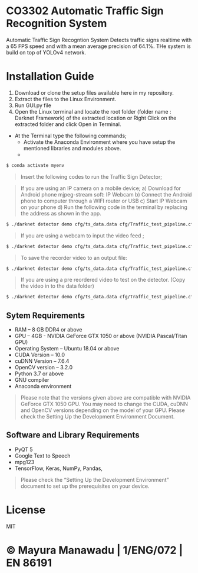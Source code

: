 # CO3302 Automatic Traffic Sign Recognition System

Automatic Traffic Sign Recogntion System Detects traffic signs realtime with a 65 FPS speed and with a mean average precision of 64.1%. THe system is build on top of YOLOv4 network. 

# Installation Guide

1.	Download or clone the setup files available here in my repository.
2.	Extract the files to the Linux Environment.
3.	Run GUI.py file
4.	Open the Linux terminal and locate the root folder (folder name : Darknet Framework) of the extracted location or Right Click on the extracted folder and click Open in Terminal.
-	At the Terminal type the following commands;
    -	Activate the Anaconda Environment where you have setup the mentioned libraries and modules above.
    -	
```sh
$ conda activate myenv
```

> Insert the following codes to run the Traffic Sign Detector;

> If you are using an IP camera on a mobile device;
        a)	Download for Android phone mjpeg-stream soft: IP Webcam
        b)	Connect the Android phone to computer through a WIFI router or USB
        c)	 Start IP Webcam on your phone
        d)	Run the following code in the terminal by replacing the address as shown in the app.

```sh
$ ./darknet detector demo cfg/ts_data.data cfg/Traffic_test_pipeline.cfg weights/TrafficSigns.weights http://192.168.0.80:8080/video?dummy=param.mjpg -i 0
```
>  If you are using a webcam to input the video feed ;

```sh
$ ./darknet detector demo cfg/ts_data.data cfg/Traffic_test_pipeline.cfg weights/TrafficSigns.weights -c 0
```
> To save the recorder video to an output file:

```sh
$ ./darknet detector demo cfg/ts_data.data cfg/Traffic_test_pipeline.cfg weights/TrafficSigns.weights inputVIdeoName.mp4 -out_filename result.avi
```

> If you are using a pre reordered video to test on the detector. (Copy the video in to the data folder)

```sh
$ ./darknet detector demo cfg/ts_data.data cfg/Traffic_test_pipeline.cfg weights/TrafficSigns.weights data/ inputVIdeoName.mp4
```

## Sytem Requirements
- RAM 				– 8 GB DDR4 or above
- GPU 				– 4GB - NVIDIA GeForce GTX 1050 or above (NVIDIA Pascal/Titan GPU)
- Operating System		– Ubuntu 18.04 or above
- CUDA Version 			– 10.0
- cuDNN Version 		– 7.6.4
- OpenCV version		–  3.2.0
- Python 3.7 or above
- GNU compiler
- Anaconda environment

>Please note that the versions given above are compatible with NVIDIA GeForce GTX 1050 GPU. You may need to change the CUDA, cuDNN and OpenCV versions depending on the model of your GPU. Please check the Setting Up the Development Environment Document. 

## Software and Library Requirements

- PyQT 5
- Google Text to Speech
- mpg123
- TensorFlow, Keras, NumPy, Pandas,

> Please check the “Setting Up the Development Environment” document to set up the prerequisites on your device. 

# License

MIT

 # © Mayura Manawadu | 1/ENG/072 | EN 86191
